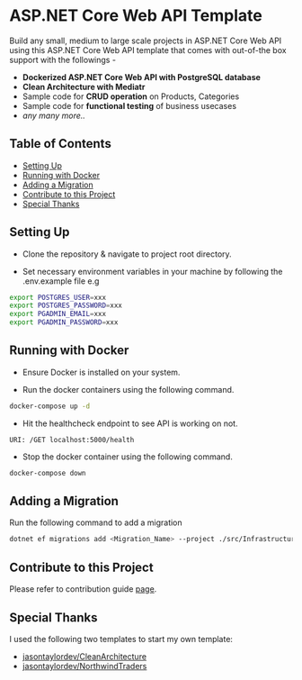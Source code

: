 # ASP.NET Core Web API Template

Build any small, medium to large scale projects in ASP.NET Core Web API using this ASP.NET Core Web API template that comes with out-of-the box support with the followings -

- **Dockerized ASP.NET Core Web API with PostgreSQL database**
- **Clean Architecture with Mediatr**
- Sample code for **CRUD operation** on Products, Categories
- Sample code for **functional testing** of business usecases
- <i>any many more..</i>

## Table of Contents

- [Setting Up](#setting-up)
- [Running with Docker](#running-with-docker)
- [Adding a Migration](#adding-a-migration)
- [Contribute to this Project](#contribute-to-this-project)
- [Special Thanks](#special-thanks)

## Setting Up

- Clone the repository & navigate to project root directory.

- Set necessary environment variables in your machine by following the .env.example file e.g

```bash
export POSTGRES_USER=xxx
export POSTGRES_PASSWORD=xxx
export PGADMIN_EMAIL=xxx
export PGADMIN_PASSWORD=xxx
```

## Running with Docker

- Ensure Docker is installed on your system.

- Run the docker containers using the following command.

```bash
docker-compose up -d
```

- Hit the healthcheck endpoint to see API is working on not.

```
URI: /GET localhost:5000/health
```

- Stop the docker container using the following command.

```bash
docker-compose down
```

## Adding a Migration

Run the following command to add a migration

```bash
dotnet ef migrations add <Migration_Name> --project ./src/Infrastructure --startup-project ./src/Web --output-dir ./Data/Migrations
```

## Contribute to this Project

Please refer to contribution guide [page](./CONTRIBUTING.md).

## Special Thanks

I used the following two templates to start my own template:

- [jasontaylordev/CleanArchitecture](https://github.com/jasontaylordev/CleanArchitecture)
- [jasontaylordev/NorthwindTraders](https://github.com/jasontaylordev/NorthwindTraders)

